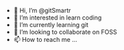 - 👋 Hi, I’m @gitSmartr
- 👀 I’m interested in learn coding
- 🌱 I’m currently learning git
- 💞️ I’m looking to collaborate on FOSS
- 📫 How to reach me ...

<!---
gitSmartr/gitSmartr is a ✨ special ✨ repository because its `README.md` (this file) appears on your GitHub profile.
You can click the Preview link to take a look at your changes.
--->
